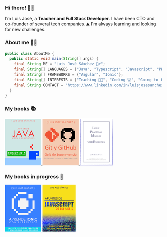 ### Hi there! 👋🏻

I’m Luis José, a **Teacher and Full Stack Developer**. I have been CTO and co-founder of several tech companies. ⛰️ I'm always learning and looking for new challenges.

### About me 👨‍💻

```java
public class AboutMe {
  public static void main(String[] args) {
    final String ME = "Luis José Sánchez 🙋‍♂️";
    final String[] LANGUAGES = {"Java", "Typescript", "Javascript", "PHP", "HTML", "CSS"};
    final String[] FRAMEWORKS = {"Angular", "Ionic"};
    final String[] INTERESTS = {"Teaching 👨‍🏫", "Coding 💻", "Going to the gym 🏋️‍♂️", "Vegetarian food 🥑"};
    final String CONTACT = "https://www.linkedin.com/in/luisjosesanchez/";
  }
}

```

### My books 📚

<a href="https://leanpub.com/aprendejava/">
  <img height="150" src="aprendejava.png">
</a>

<a href="https://leanpub.com/gitygithub/">
  <img height="150" src="gitygithub.jpg">
</a>

<a href="https://luisjose.org/assets/descargas/linux/linux_practical_manual_31_07_2014_en.pdf">
  <img height="150" src="linuxpracticalmanual.png">
</a>

### My books in progress 🚧

<a href="https://leanpub.com/aprendeionic/">
  <img height="150" src="aprendeionic.png">
</a>

<a href="https://leanpub.com/apuntesdejavascriptdees6aes10">
  <img height="150" src="apuntesdejavascript.jpg">
</a>
